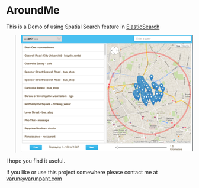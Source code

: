 AroundMe
========

This is a Demo of using Spatial Search feature in [ElasticSearch](http://www.elasticsearch.org/)
  
 
>![ScreenShot](screenshot.png "Around me")
 
I hope you find it useful.

If you like or use this project somewhere please contact me at
varun@varunpant.com
